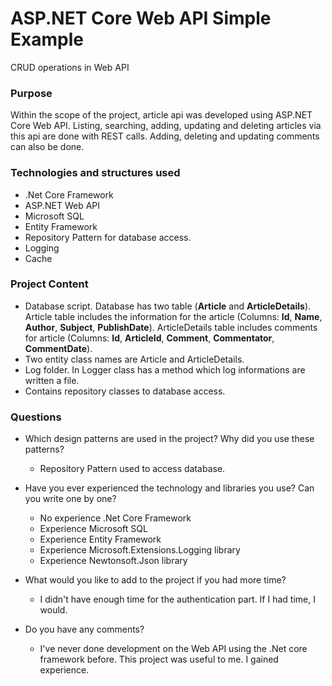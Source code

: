 # ASP.NET Core Web API Simple Example
CRUD operations in Web API

### Purpose

Within the scope of the project, article api was developed using ASP.NET Core Web API. Listing, searching, adding, updating and deleting articles via this api are done with REST calls. Adding, deleting and updating comments can also be done.

### Technologies and structures used
- .Net Core Framework 
- ASP.NET Web API 
- Microsoft SQL
- Entity Framework
- Repository Pattern for database access.  
- Logging 
- Cache

### Project Content
- Database script. Database has two table (**Article** and **ArticleDetails**). Article table includes the information for the article (Columns: **Id**, **Name**, **Author**, **Subject**, **PublishDate**). ArticleDetails table includes comments for article (Columns: **Id**, **ArticleId**, **Comment**, **Commentator**, **CommentDate**).
- Two entity class names are Article and ArticleDetails. 
- Log folder. In Logger class has a method which log informations are written a file.
- Contains repository classes to database access.

### Questions

- Which design patterns are used in the project? Why did you use these patterns?

	- Repository Pattern used to access database. 

- Have you ever experienced the technology and libraries you use? Can you write one by one?

	- No experience .Net Core Framework
	- Experience Microsoft SQL
	- Experience Entity Framework
	- Experience Microsoft.Extensions.Logging library
	- Experience Newtonsoft.Json library

- What would you like to add to the project if you had more time?

	- I didn't have enough time for the authentication part. If I had time, I would.

- Do you have any comments?
	- I've never done development on the Web API using the .Net core framework before. This project was useful to me. I gained experience.


